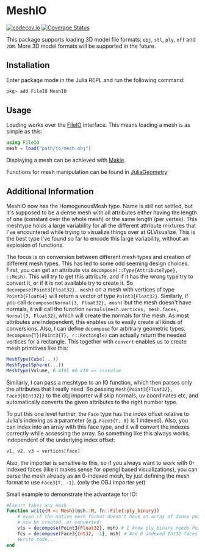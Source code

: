 # MeshIO

[![codecov.io](http://codecov.io/github/JuliaIO/MeshIO.jl/coverage.svg?branch=master)](http://codecov.io/github/JuliaIO/MeshIO.jl?branch=master)
[![Coverage Status](https://coveralls.io/repos/JuliaIO/MeshIO.jl/badge.svg?branch=master&service=github)](https://coveralls.io/github/JuliaIO/MeshIO.jl?branch=master)

This package supports loading 3D model file formats: `obj`, `stl`, `ply`, `off` and `2DM`.
More 3D model formats will be supported in the future.

## Installation

Enter package mode in the Julia REPL and run the following command:

```Julia
pkg> add FileIO MeshIO
```

## Usage

Loading works over the [FileIO](https://github.com/JuliaIO/FileIO.jl) interface.
This means loading a mesh is as simple as this:
```Julia
using FileIO
mesh = load("path/to/mesh.obj")
```
Displaying a mesh can be achieved with [Makie](https://github.com/JuliaPlots/Makie.jl).

Functions for mesh manipulation can be found in [JuliaGeometry](https://github.com/JuliaGeometry)

## Additional Information

MeshIO now has the HomogenousMesh type. Name is still not settled, but it's supposed to be a dense mesh with all attributes either having the length of one (constant over the whole mesh) or the same length (per vertex).
This meshtype holds a large variability for all the different attribute mixtures that I've encountered while trying to visualize things over at GLVisualize. This is the best type I've found so far to encode this large variability, without an explosion of functions.

The focus is on conversion between different mesh types and creation of different mesh types.
This has led to some odd seeming design choices.
First, you can get an attribute via `decompose(::Type{AttributeType}, ::Mesh)`.
This will try to get this attribute, and if it has the wrong type try to convert it, or if it is not available try to create it.
So `decompose(Point3{Float32}, mesh)` on a mesh with vertices of type `Point3{Float64}` will return a vector of type `Point3{Float32}`.
Similarly, if you call `decompose(Normal{3, Float32}, mesh)` but the mesh doesn't have normals, it will call the function `normals(mesh.vertices, mesh.faces, Normal{3, Float32}`, which will create the normals for the mesh.
As most attributes are independent, this  enables us to easily create all kinds of conversions.
Also, I can define `decompose` for arbitrary geometric types.
`decompose{T}(Point3{T}, r::Rectangle)` can actually return the needed vertices for a rectangle.
This together with `convert` enables us to create mesh primitives like this:
```Julia
MeshType(Cube(...))
MeshType(Sphere(...))
MeshType(Volume, 0.4f0) #0.4f0 => isovalue
```

Similarly, I can pass a meshtype to an IO function, which then parses only the attributes that I really need.
So passing `Mesh{Point3{Float32}, Face3{UInt32}}` to the obj importer will skip normals, uv coordinates etc, and automatically converts the given attributes to the right number type.

To put this one level further, the `Face` type has the index offset relative to Julia's indexing as a parameter (e.g. `Face3{T, 0}` is 1 indexed). Also, you can index into an array with this face type, and it will convert the indexes correctly while accessing the array. So something like this always works, independent of the underlying index offset:
```Julia
v1, v2, v3 = vertices[face]
```
Also, the importer is sensitive to this, so if you always want to work with 0-indexed faces (like it makes sense for opengl based visualizations), you can parse the mesh already as an 0-indexed mesh, by just defining the mesh format to use `Face3{T, -1}`. (only the OBJ importer yet)

Small example to demonstrate the advantage for IO:
```Julia
#Export takes any mesh
function write{M <: Mesh}(msh::M, fn::File{:ply_binary})
    # even if the native mesh format doesn't have an array of dense points or faces, the correct ones will
    # now be created, or converted:
    vts = decompose(Point3{Float32}, msh) # I know ply_binary needs Point3{Float32}
    fcs = decompose(Face3{Int32, -1}, msh) # And 0 indexed Int32 faces.
    #write code...
end
  ```

